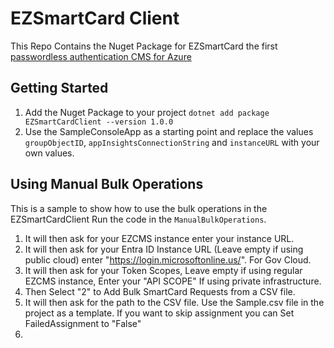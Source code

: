# EZSmartCard Client
This Repo Contains the Nuget Package for EZSmartCard the first [passwordless authentication CMS for Azure](https://www.keytos.io/passwordless-onboarding.html)

## Getting Started
1) Add the Nuget Package to your project `dotnet add package EZSmartCardClient --version 1.0.0`
2) Use the SampleConsoleApp as a starting point and replace the values `groupObjectID`, `appInsightsConnectionString` and `instanceURL` with your own values.

## Using Manual Bulk Operations
This is a sample to show how to use the bulk operations in the EZSmartCardClient
Run the code in the `ManualBulkOperations`.
1) It will then ask for your EZCMS instance enter your instance URL.
1) It will then ask for your Entra ID Instance URL (Leave empty if using public cloud) enter "https://login.microsoftonline.us/". For Gov Cloud.
1) It will then ask for your Token Scopes, Leave empty if using regular EZCMS instance, Enter your "API SCOPE" If using private infrastructure.
1) Then Select "2" to Add Bulk SmartCard Requests from a CSV file.
1) It will then ask for the path to the CSV file. Use the Sample.csv file in the project as a template. If you want to skip assignment you can Set FailedAssignment to "False" 
1) 